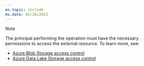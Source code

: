 ```yaml
---
ms.topic: include
ms.date: 02/26/2023
---
```


> [!NOTE]
> The principal performing the operation must have the necessary permissions to access the external resource. To learn more, see:
>
> * [Azure Blob Storage access control](/azure/storage/common/authorization-resource-provider#assign-management-permissions-with-azure-role-based-access-control-azure-rbac)
> * [Azure Data Lake Storage access control](/azure/storage/blobs/data-lake-storage-access-control)